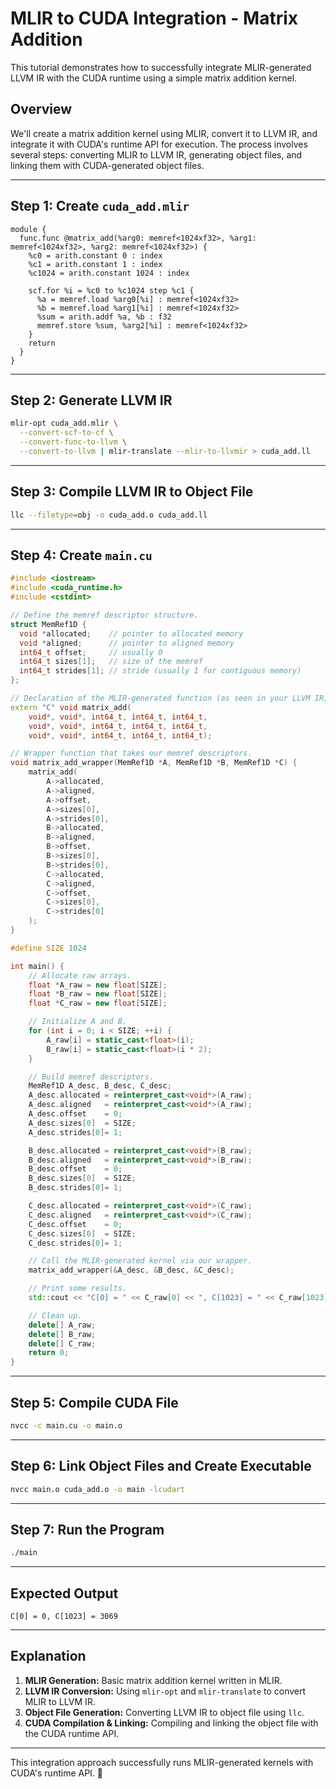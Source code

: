 # MLIR to CUDA Integration - Matrix Addition

This tutorial demonstrates how to successfully integrate MLIR-generated LLVM IR with the CUDA runtime using a simple matrix addition kernel.

## Overview
We'll create a matrix addition kernel using MLIR, convert it to LLVM IR, and integrate it with CUDA's runtime API for execution. The process involves several steps: converting MLIR to LLVM IR, generating object files, and linking them with CUDA-generated object files.

---

## Step 1: Create `cuda_add.mlir`

```mlir
module {
  func.func @matrix_add(%arg0: memref<1024xf32>, %arg1: memref<1024xf32>, %arg2: memref<1024xf32>) {
    %c0 = arith.constant 0 : index
    %c1 = arith.constant 1 : index
    %c1024 = arith.constant 1024 : index

    scf.for %i = %c0 to %c1024 step %c1 {
      %a = memref.load %arg0[%i] : memref<1024xf32>
      %b = memref.load %arg1[%i] : memref<1024xf32>
      %sum = arith.addf %a, %b : f32
      memref.store %sum, %arg2[%i] : memref<1024xf32>
    }
    return
  }
}

```

---

## Step 2: Generate LLVM IR
```sh
mlir-opt cuda_add.mlir \
  --convert-scf-to-cf \
  --convert-func-to-llvm \
  --convert-to-llvm | mlir-translate --mlir-to-llvmir > cuda_add.ll
```

---

## Step 3: Compile LLVM IR to Object File
```sh
llc --filetype=obj -o cuda_add.o cuda_add.ll
```

---

## Step 4: Create `main.cu`
```cpp
#include <iostream>
#include <cuda_runtime.h>
#include <cstdint>

// Define the memref descriptor structure.
struct MemRef1D {
  void *allocated;    // pointer to allocated memory
  void *aligned;      // pointer to aligned memory
  int64_t offset;     // usually 0
  int64_t sizes[1];   // size of the memref
  int64_t strides[1]; // stride (usually 1 for contiguous memory)
};

// Declaration of the MLIR-generated function (as seen in your LLVM IR).
extern "C" void matrix_add(
    void*, void*, int64_t, int64_t, int64_t,
    void*, void*, int64_t, int64_t, int64_t,
    void*, void*, int64_t, int64_t, int64_t);

// Wrapper function that takes our memref descriptors.
void matrix_add_wrapper(MemRef1D *A, MemRef1D *B, MemRef1D *C) {
    matrix_add(
        A->allocated,
        A->aligned,
        A->offset,
        A->sizes[0],
        A->strides[0],
        B->allocated,
        B->aligned,
        B->offset,
        B->sizes[0],
        B->strides[0],
        C->allocated,
        C->aligned,
        C->offset,
        C->sizes[0],
        C->strides[0]
    );
}

#define SIZE 1024

int main() {
    // Allocate raw arrays.
    float *A_raw = new float[SIZE];
    float *B_raw = new float[SIZE];
    float *C_raw = new float[SIZE];

    // Initialize A and B.
    for (int i = 0; i < SIZE; ++i) {
        A_raw[i] = static_cast<float>(i);
        B_raw[i] = static_cast<float>(i * 2);
    }

    // Build memref descriptors.
    MemRef1D A_desc, B_desc, C_desc;
    A_desc.allocated = reinterpret_cast<void*>(A_raw);
    A_desc.aligned   = reinterpret_cast<void*>(A_raw);
    A_desc.offset    = 0;
    A_desc.sizes[0]  = SIZE;
    A_desc.strides[0]= 1;

    B_desc.allocated = reinterpret_cast<void*>(B_raw);
    B_desc.aligned   = reinterpret_cast<void*>(B_raw);
    B_desc.offset    = 0;
    B_desc.sizes[0]  = SIZE;
    B_desc.strides[0]= 1;

    C_desc.allocated = reinterpret_cast<void*>(C_raw);
    C_desc.aligned   = reinterpret_cast<void*>(C_raw);
    C_desc.offset    = 0;
    C_desc.sizes[0]  = SIZE;
    C_desc.strides[0]= 1;

    // Call the MLIR-generated kernel via our wrapper.
    matrix_add_wrapper(&A_desc, &B_desc, &C_desc);

    // Print some results.
    std::cout << "C[0] = " << C_raw[0] << ", C[1023] = " << C_raw[1023] << std::endl;

    // Clean up.
    delete[] A_raw;
    delete[] B_raw;
    delete[] C_raw;
    return 0;
}

```

---

## Step 5: Compile CUDA File
```sh
nvcc -c main.cu -o main.o
```

---

## Step 6: Link Object Files and Create Executable
```sh
nvcc main.o cuda_add.o -o main -lcudart
```

---

## Step 7: Run the Program
```sh
./main
```

---

## Expected Output
```
C[0] = 0, C[1023] = 3069
```

---

## Explanation
1. **MLIR Generation:** Basic matrix addition kernel written in MLIR.
2. **LLVM IR Conversion:** Using `mlir-opt` and `mlir-translate` to convert MLIR to LLVM IR.
3. **Object File Generation:** Converting LLVM IR to object file using `llc`.
4. **CUDA Compilation & Linking:** Compiling and linking the object file with the CUDA runtime API.

---

This integration approach successfully runs MLIR-generated kernels with CUDA's runtime API. 🎉

